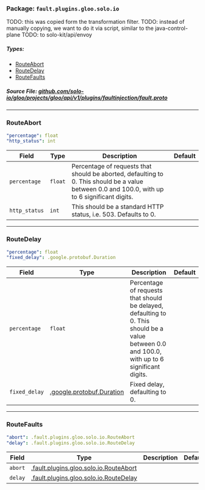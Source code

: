 <!-- Code generated by solo-kit. DO NOT EDIT. -->

### Package: `fault.plugins.gloo.solo.io`  
TODO: this was copied form the transformation filter.
TODO: instead of manually copying, we want to do it via script, similar to the java-control-plane
TODO: to solo-kit/api/envoy


 
##### Types:


- [RouteAbort](#RouteAbort)
- [RouteDelay](#RouteDelay)
- [RouteFaults](#RouteFaults)
  



##### Source File: [github.com/solo-io/gloo/projects/gloo/api/v1/plugins/faultinjection/fault.proto](https://github.com/solo-io/gloo/blob/master/projects/gloo/api/v1/plugins/faultinjection/fault.proto)





---
### <a name="RouteAbort">RouteAbort</a>



```yaml
"percentage": float
"http_status": int

```

| Field | Type | Description | Default |
| ----- | ---- | ----------- |----------- | 
| `percentage` | `float` | Percentage of requests that should be aborted, defaulting to 0. This should be a value between 0.0 and 100.0, with up to 6 significant digits. |  |
| `http_status` | `int` | This should be a standard HTTP status, i.e. 503. Defaults to 0. |  |




---
### <a name="RouteDelay">RouteDelay</a>



```yaml
"percentage": float
"fixed_delay": .google.protobuf.Duration

```

| Field | Type | Description | Default |
| ----- | ---- | ----------- |----------- | 
| `percentage` | `float` | Percentage of requests that should be delayed, defaulting to 0. This should be a value between 0.0 and 100.0, with up to 6 significant digits. |  |
| `fixed_delay` | [.google.protobuf.Duration](https://developers.google.com/protocol-buffers/docs/reference/csharp/class/google/protobuf/well-known-types/duration) | Fixed delay, defaulting to 0. |  |




---
### <a name="RouteFaults">RouteFaults</a>



```yaml
"abort": .fault.plugins.gloo.solo.io.RouteAbort
"delay": .fault.plugins.gloo.solo.io.RouteDelay

```

| Field | Type | Description | Default |
| ----- | ---- | ----------- |----------- | 
| `abort` | [.fault.plugins.gloo.solo.io.RouteAbort](fault.proto.sk.md#RouteAbort) |  |  |
| `delay` | [.fault.plugins.gloo.solo.io.RouteDelay](fault.proto.sk.md#RouteDelay) |  |  |





<!-- Start of HubSpot Embed Code -->
<script type="text/javascript" id="hs-script-loader" async defer src="//js.hs-scripts.com/5130874.js"></script>
<!-- End of HubSpot Embed Code -->
